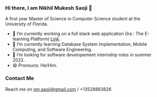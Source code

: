 ### Hi there, I am Nikhil Mukesh Saoji 👋

A first year Master of Science in Computer Science student at the University of Florida.

- 🔭 I’m currently working on a full stack web application (Ira : The E-learning Platform) [Link](https://github.com/fourth-idiot/ira).
- 🌱 I’m currently learning Database System Implementation, Mobile Computing, and Software Engineering.
- 🤔 I’m looking for software developement internship roles in summer 2022.
- 😄 Pronouns: He/Him.

### Contact Me
Reach me on nm.saoji@gmail.com / +13528883826

[linkedin]: https://www.linkedin.com/in/nikhil-saoji/
